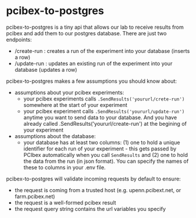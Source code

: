 # pcibex-to-postgres

pcibex-to-postgres is a tiny api that allows our lab to receive results from pcibex and add them to our postgres database. There are just two endpoints:

- /create-run : creates a run of the experiment into your database (inserts a row) 
- /update-run : updates an existing run of the experiment into your database (updates a row)

pcibex-to-postgres makes a few assumptions you should know about:

- assumptions about your pcibex experiments:
    - your pcibex experiments calls `.SendResults('yoururl/crete-run')` somewhere at the start of your experiment
    - your pcibex experiment calls `.SendResults('yoururl/update-run')` anytime you want to send data to your database. And you have already called .SendResults('yoururl/create-run') at the begining of your experiment
- assumptions about the database:
    - your database has at least two columns: (1) one to hold a unique identifier for each run of your experiment - this gets passed by PCIbex automatically when you call `SendResults` and (2) one to hold the data from the run (in json format). You can specify the names of these to columns in your .env file.

pcibex-to-postgres will validate incoming requests by default to ensure:
- the request is coming from a trusted host (e.g. upenn.pcibext.net, or farm.pcibex.net)
- the request is a well-formed pcibex result
- the request query string contains the url variables you specify






